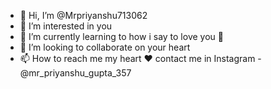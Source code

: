 - 👋 Hi, I’m @Mrpriyanshu713062
- 👀 I’m interested in you
- 🌱 I’m currently learning to how i say to love you 🥰
- 💞️ I’m looking to collaborate on your heart
- 📫 How to reach me my heart ❤️
contact me in Instagram - @mr_priyanshu_gupta_357
<!---
Mrpriyanshu713062/Mrpriyanshu713062 is a ✨ special ✨ repository because its `README.md` (this file) appears on your GitHub profile.
You can click the Preview link to take a look at your changes.
--->
